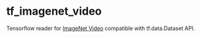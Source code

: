 # tf_imagenet_video
Tensorflow reader for [ImageNet Video](http://image-net.org/challenges/LSVRC/2017/#vid) compatible with tf.data.Dataset API.
